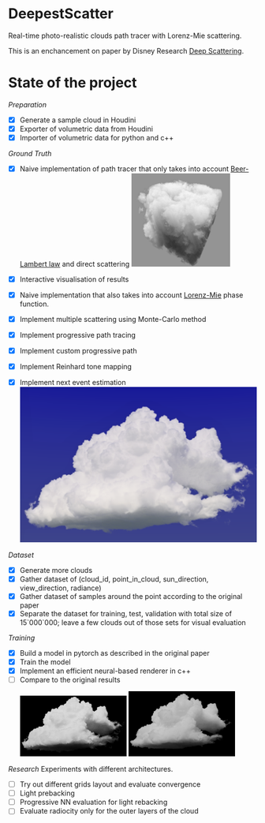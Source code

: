 # DeepestScatter
Real-time photo-realistic clouds path tracer with Lorenz-Mie scattering.

This is an enchancement on paper by Disney Research [Deep Scattering](http://drz.disneyresearch.com/~jnovak/publications/DeepScattering/DeepScattering.pdf).

# State of the project
*Preparation*
- [x] Generate a sample cloud in Houdini
- [x] Exporter of volumetric data from Houdini
- [x] Importer of volumetric data for python and c++

*Ground Truth*
- [x] Naive implementation of path tracer that only takes into account [Beer-Lambert law](https://en.wikipedia.org/wiki/Beer%E2%80%93Lambert_law) and direct scattering 
  <img src="/images/naive_cloud_cube_rendering.png" width="200"/>
- [x] Interactive visualisation of results
- [x] Naive implementation that also takes into account [Lorenz-Mie](https://en.wikipedia.org/wiki/Mie_scattering) phase function.
- [x] Implement multiple scattering using Monte-Carlo method
- [x] Implement progressive path tracing   
- [x] Implement custom progressive path
- [x] Implement Reinhard tone mapping
- [x] Implement next event estimation   
  <img src="/images/multiple_scattering_1.png" width="500"/>   


*Dataset*
- [x] Generate more clouds
- [x] Gather dataset of (cloud_id, point_in_cloud, sun_direction, view_direction, radiance)
- [x] Gather dataset of samples around the point according to the original paper
- [x] Separate the dataset for training, test, validation with total size of 15\`000\`000; leave a few clouds out of those sets for visual evaluation

*Training*
- [x] Build a model in pytorch as described in the original paper
- [x] Train the model
- [x] Implement an efficient neural-based renderer in c++
- [ ] Compare to the original results   
  <p float="left">
  <img src="/images/neural_rendering_7000_meters.png" width="45%" />
  <img src="/images/neural_rendering_12000_meters.png" width="45%" /> 
</p>

*Research*
Experiments with different architectures.
- [ ] Try out different grids layout and evaluate convergence
- [ ] Light prebacking
- [ ] Progressive NN evaluation for light rebacking
- [ ] Evaluate radiocity only for the outer layers of the cloud
